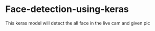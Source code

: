 # Face-detection-using-keras
This keras model will detect the all face in the live cam and given pic
